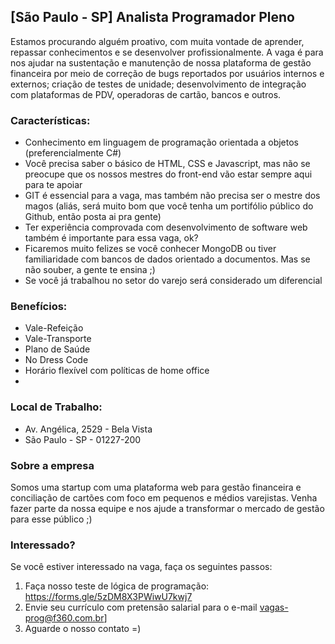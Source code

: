 ## [São Paulo - SP] Analista Programador Pleno

Estamos procurando alguém proativo, com muita vontade de aprender, repassar conhecimentos e se desenvolver profissionalmente. A vaga é para nos ajudar na sustentação e manutenção de nossa plataforma de gestão financeira por meio de correção de bugs reportados por usuários internos e externos; criação de testes de unidade; desenvolvimento de integração com plataformas de PDV, operadoras de cartão, bancos e outros.

### Características:
- Conhecimento em linguagem de programação orientada a objetos (preferencialmente C#)
- Você precisa saber o básico de HTML, CSS e Javascript, mas não se preocupe que os nossos mestres do front-end vão estar sempre aqui para te apoiar
- GIT é essencial para a vaga, mas também não precisa ser o mestre dos magos (aliás, será muito bom que você tenha um portifólio público do Github, então posta ai pra gente)
- Ter experiência comprovada com desenvolvimento de software web também é importante para essa vaga, ok?
- Ficaremos muito felizes se você conhecer MongoDB ou tiver familiaridade com bancos de dados orientado a documentos. Mas se não souber, a gente te ensina ;)
- Se você já trabalhou no setor do varejo será considerado um diferencial

### Benefícios:
 - Vale-Refeição
 - Vale-Transporte
 - Plano de Saúde
 - No Dress Code
 - Horário flexível com políticas de home office
 - 

### Local de Trabalho:
 - Av. Angélica, 2529 - Bela Vista 
 - São Paulo - SP - 01227-200

### Sobre a empresa
Somos uma startup com uma plataforma web para gestão financeira e conciliação de cartões com foco em pequenos e médios varejistas. Venha fazer parte da nossa equipe e nos ajude a transformar o mercado de gestão para esse público ;)

### Interessado?
Se você estiver interessado na vaga, faça os seguintes passos:

1. Faça nosso teste de lógica de programação: https://forms.gle/5zDM8X3PWiwU7kwj7
2. Envie seu currículo com pretensão salarial para o e-mail vagas-prog@f360.com.br]
3. Aguarde o nosso contato =)